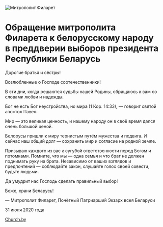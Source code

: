 ![Митрополит Филарет](http://church.by//images/_conten/2020/07/2-28654/MF.jpg)

# Обращение митрополита Филарета к белорусскому народу в преддверии выборов президента Республики Беларусь

Дорогие братья и сёстры!

Возлюбленные о Господе соотечественники!

В эти дни, когда решаются судьбы нашей Родины, обращаюсь к вам со словами любви и надежды.

Бог не есть Бог неустройства, но мира (1 Кор. 14:33), — говорит святой апостол Павел.

Мир — это великая ценность, и нашему народу он в своё время дался очень большой ценой.

Белорусы пришли к миру тернистым путём мужества и подвига. И сейчас наш общий долг — сохранить мир и согласие на родной земле.

Призываю каждого из вас к сугубой ответственности перед Богом и потомками. Помните, что мы — одна семья и что брат не должен поднимать руку на брата. Независимо от ваших взглядов и предпочтений — соблюдайте закон, слушайте голос своей совести, будьте людьми.

Да умудрит нас Господь сделать правильный выбор!

Боже, храни Беларусь!

— Митрополит Филарет, 
Почётный Патриарший Экзарх всея Беларуси

31 июля 2020 года

[Church.by](http://www.church.by/news/obrashenie-mitropolita-filareta-k-belorusskomu-narodu-v-preddverii-vyborov-prezidenta-respubliki-belarus)
